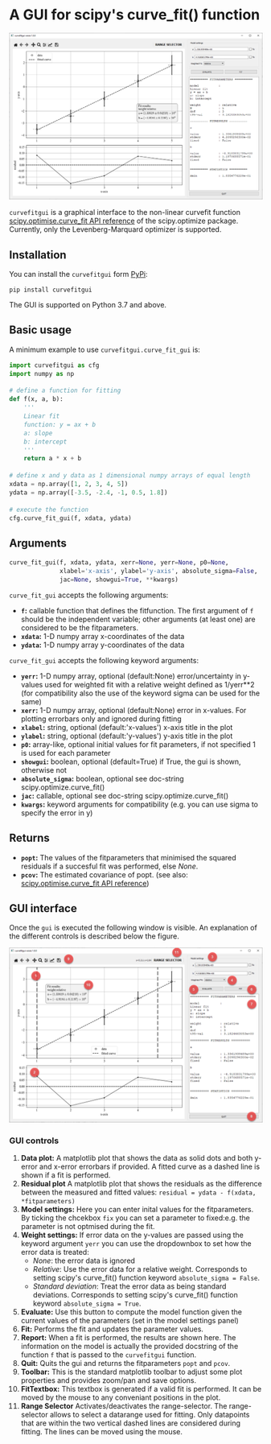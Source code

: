 # A GUI for scipy's curve_fit() function


![The GUI interface](/images/curvefitgui1.png) 

`curvefitgui` is a graphical interface to the non-linear curvefit function [scipy.optimise.curve_fit API reference](https://docs.scipy.org/doc/scipy/reference/reference/generated/scipy.optimize.curve_fit.html?highlight=scipy%20optimize%20curve_fit#scipy.optimize.curve_fit) of the scipy.optimize package. Currently, only the Levenberg-Marquard optimizer is supported. 

## Installation

You can install the `curvefitgui` form [PyPi](https://pypi.org/project/curvefitgui/):

    pip install curvefitgui

The GUI is supported on Python 3.7 and above.

## Basic usage
A minimum example to use `curvefitgui.curve_fit_gui` is:
```python
import curvefitgui as cfg
import numpy as np

# define a function for fitting
def f(x, a, b):
    '''
    Linear fit
    function: y = ax + b
    a: slope
    b: intercept
    '''
    return a * x + b

# define x and y data as 1 dimensional numpy arrays of equal length
xdata = np.array([1, 2, 3, 4, 5])
ydata = np.array([-3.5, -2.4, -1, 0.5, 1.8])
        
# execute the function
cfg.curve_fit_gui(f, xdata, ydata)   
```
## Arguments
```python
curve_fit_gui(f, xdata, ydata, xerr=None, yerr=None, p0=None, 
              xlabel='x-axis', ylabel='y-axis', absolute_sigma=False, 
              jac=None, showgui=True, **kwargs)
```

`curve_fit_gui` accepts the following arguments:
- **`f`:** callable
        function that defines the fitfunction. The first argument of `f` should be the independent variable; other arguments (at least one) are considered to be the fitparameters. 
- **`xdata`:** 1-D numpy array
        x-coordinates of the data
- **`ydata`:** 1-D numpy array
        y-coordinates of the data

`curve_fit_gui` accepts the following keyword 
arguments:        

- **`yerr`:** 1-D numpy array, optional (default:None)
        error/uncertainty in y-values used for weighted fit 
        with a relative weight defined as 1/yerr**2  
        (for compatibility also the use of the keyword sigma can be used for the same)               
- **`xerr`:** 1-D numpy array, optional (default:None)
        error in x-values. For plotting errorbars only and ignored during fitting                      
- **`xlabel`:** string, optional (default:'x-values')
        x-axis title in the plot
- **`ylabel`:** string, optional (default:'y-values')
        y-axis title in the plot
- **`p0`:** array-like, optional
        initial values for fit parameters, if not specified 1 is used for each parameter 
- **`showgui`:** boolean, optional (default=True)
        if True, the gui is shown, otherwise not
- **`absolute_sigma`:** boolean, optional
        see doc-string scipy.optimize.curve_fit() 
- **`jac`:** callable, optional
        see doc-string scipy.optimize.curve_fit() 
- **`kwargs`:**
        keyword arguments for compatibility (e.g. you can use sigma to specify the error in y)

## Returns
- **`popt`:** The values of the fitparameters that minimised the squared residuals if a succesful fit was performed, else *None*.
- **`pcov`:** The estimated covariance of popt. 
(see also: [scipy.optimise.curve_fit API reference](https://docs.scipy.org/doc/scipy/reference/reference/generated/scipy.optimize.curve_fit.html?highlight=scipy%20optimize%20curve_fit#scipy.optimize.curve_fit))

## GUI interface
Once the `gui` is executed the following window is visible. An explanation of the different controls is described below the figure.

![The GUI interface](/images/curvefitgui2.png)    

### GUI controls
1. **Data plot:** A matplotlib plot that shows the data as solid dots and both y-error and x-error errorbars if provided. A fitted curve as a dashed line is shown if a fit is performed.
2. **Residual plot** A matplotlib plot that shows the residuals as the difference between the measured and fitted values: `residual = ydata - f(xdata, *fitparameters)` 
3. **Model settings:** Here you can enter inital values for the fitparameters. By ticking the chcekbox `fix` you can set a parameter to fixed:e.g. the parameter is not optmised during the fit.
4. **Weight settings:** If error data on the y-values are passed using the keyword argument `yerr` you can use the dropdownbox to set how the error data is treated:
    - *None*: the error data is ignored
    - *Relative*: Use the error data for a relative weight. Corresponds to setting scipy's curve_fit() function keyword `absolute_sigma = False`.
    - *Standard deviation*: Treat the error data as being standard deviations. Corresponds to setting scipy's curve_fit() function keyword `absolute_sigma = True`.
5. **Evaluate:** Use this button to compute the model function given the current values of the parameters (set in the model settings panel)
6. **Fit:** Performs the fit and updates the parameter values.
7. **Report:** When a fit is performed, the results are shown here. The information on the model is actually the provided docstring of the function `f` that is passed to the `curvefitgui` function.
8. **Quit:** Quits the gui and returns the fitparameters `popt` and `pcov`.
9. **Toolbar:** This is the standard matplotlib toolbar to adjust some plot properties and provides zoom/pan and save options.
10. **FitTextbox:** This textbox is generated if a valid fit is performed. It can be moved by the mouse to any conveniant positions in the plot.
11. **Range Selector** Activates/deactivates the range-selector. The range-selector allows to select a datarange used for fitting. Only datapoints that are within the two vertical dashed lines are considered during fitting. The lines can be moved using the mouse.